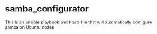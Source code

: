 # samba_configurator
This is an ansible playbook and hosts file that will automatically configure samba on Ubuntu nodes
